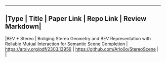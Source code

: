 
---
|Type | Title | Paper Link | Repo Link | Review Markdown|
---
|BEV + Stereo | Brdiging Stereo Geometry and BEV Representation with Reliable Mutual Interaction for Semantic Scene Completion | https://arxiv.org/pdf/2303.13959 | https://github.com/Arlo0o/StereoScene | |


